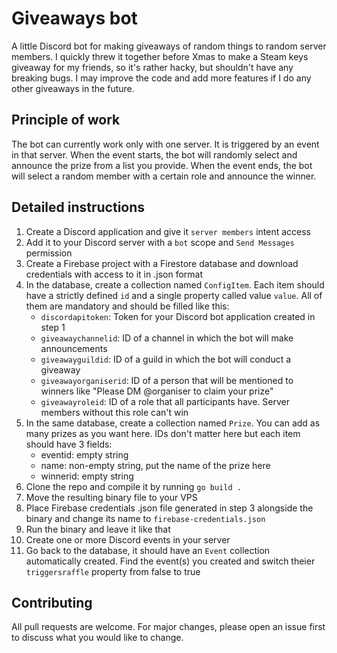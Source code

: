 # Giveaways bot

A little Discord bot for making giveaways of random things to random server members. I quickly threw it together before Xmas to make a Steam keys giveaway for my friends, so it's rather hacky, but shouldn't have any breaking bugs. I may improve the code and add more features if I do any other giveaways in the future.

## Principle of work
The bot can currently work only with one server. It is triggered by an event in that server. When the event starts, the bot will randomly select and announce the prize from a list you provide. When the event ends, the bot will select a random member with a certain role and announce the winner.

## Detailed instructions
1. Create a Discord application and give it `server members` intent access
1. Add it to your Discord server with a `bot` scope and `Send Messages` permission
1. Create a Firebase project with a Firestore database and download credentials with access to it in .json format
1. In the database, create a collection named `ConfigItem`. Each item should have a strictly defined `id` and a single property called value `value`. All of them are mandatory and should be filled like this:
	- `discordapitoken`: Token for your Discord bot application created in step 1
	- `giveawaychannelid`: ID of a channel in which the bot will make announcements
	- `giveawayguildid`: ID of a guild in which the bot will conduct a giveaway
	- `giveawayorganiserid`: ID of a person that will be mentioned to winners like "Please DM @organiser to claim your prize"
	- `giveawayroleid`: ID of a role that all participants have. Server members without this role can't win
1. In the same database, create a collection named `Prize`. You can add as many prizes as you want here. IDs don't matter here but each item should have 3 fields:
	- eventid: empty string
	- name: non-empty string, put the name of the prize here
	- winnerid: empty string
1. Clone the repo and compile it by running `go build .`
1. Move the resulting binary file to your VPS
1. Place Firebase credentials .json file generated in step 3 alongside the binary and change its name to `firebase-credentials.json`
1. Run the binary and leave it like that
1. Create one or more Discord events in your server
1. Go back to the database, it should have an `Event` collection automatically created. Find the event(s) you created and switch theier `triggersraffle` property from false to true

## Contributing
All pull requests are welcome. For major changes, please open an issue first to discuss what you would like to change.
